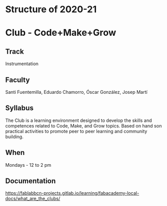 Structure of 2020-21
======================

# Club - Code+Make+Grow

## Track
Instrumentation

## Faculty
Santi Fuentemilla, Eduardo Chamorro, Óscar González, Josep Martí   

## Syllabus
The Club is a learning environment designed to develop the skills and competences related to Code, Make, and Grow topics. Based on hand son practical activities to promote peer to peer learning and community building.

## When
Mondays - 12 to 2 pm

## Documentation
https://fablabbcn-projects.gitlab.io/learning/fabacademy-local-docs/what_are_the_clubs/
